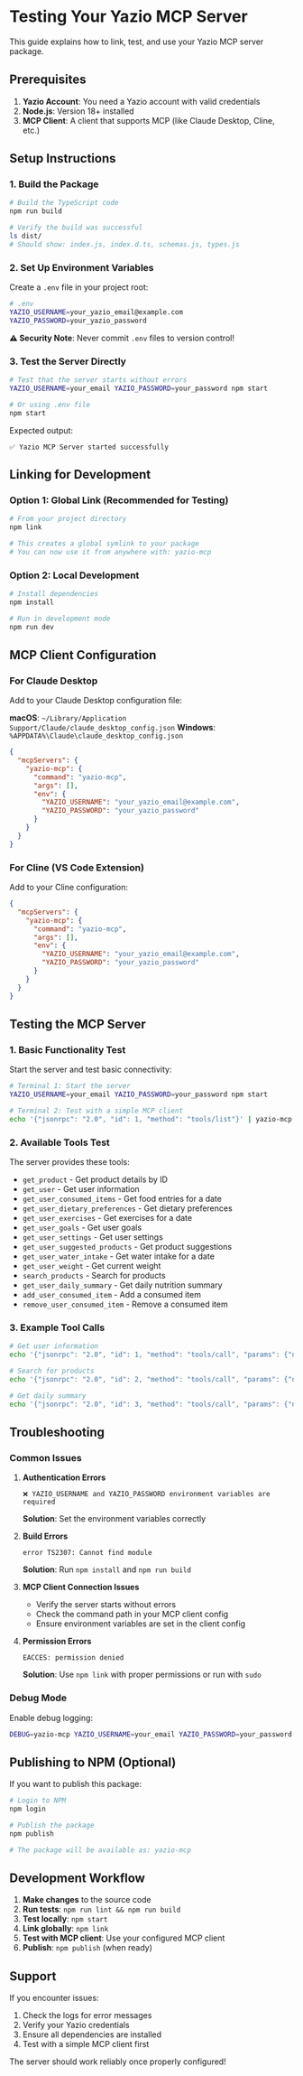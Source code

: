 # Testing Your Yazio MCP Server

This guide explains how to link, test, and use your Yazio MCP server package.

## Prerequisites

1. **Yazio Account**: You need a Yazio account with valid credentials
2. **Node.js**: Version 18+ installed
3. **MCP Client**: A client that supports MCP (like Claude Desktop, Cline, etc.)

## Setup Instructions

### 1. Build the Package

```bash
# Build the TypeScript code
npm run build

# Verify the build was successful
ls dist/
# Should show: index.js, index.d.ts, schemas.js, types.js
```

### 2. Set Up Environment Variables

Create a `.env` file in your project root:

```bash
# .env
YAZIO_USERNAME=your_yazio_email@example.com
YAZIO_PASSWORD=your_yazio_password
```

**⚠️ Security Note**: Never commit `.env` files to version control!

### 3. Test the Server Directly

```bash
# Test that the server starts without errors
YAZIO_USERNAME=your_email YAZIO_PASSWORD=your_password npm start

# Or using .env file
npm start
```

Expected output:
```
✅ Yazio MCP Server started successfully
```

## Linking for Development

### Option 1: Global Link (Recommended for Testing)

```bash
# From your project directory
npm link

# This creates a global symlink to your package
# You can now use it from anywhere with: yazio-mcp
```

### Option 2: Local Development

```bash
# Install dependencies
npm install

# Run in development mode
npm run dev
```

## MCP Client Configuration

### For Claude Desktop

Add to your Claude Desktop configuration file:

**macOS**: `~/Library/Application Support/Claude/claude_desktop_config.json`
**Windows**: `%APPDATA%\Claude\claude_desktop_config.json`

```json
{
  "mcpServers": {
    "yazio-mcp": {
      "command": "yazio-mcp",
      "args": [],
      "env": {
        "YAZIO_USERNAME": "your_yazio_email@example.com",
        "YAZIO_PASSWORD": "your_yazio_password"
      }
    }
  }
}
```

### For Cline (VS Code Extension)

Add to your Cline configuration:

```json
{
  "mcpServers": {
    "yazio-mcp": {
      "command": "yazio-mcp",
      "args": [],
      "env": {
        "YAZIO_USERNAME": "your_yazio_email@example.com",
        "YAZIO_PASSWORD": "your_yazio_password"
      }
    }
  }
}
```

## Testing the MCP Server

### 1. Basic Functionality Test

Start the server and test basic connectivity:

```bash
# Terminal 1: Start the server
YAZIO_USERNAME=your_email YAZIO_PASSWORD=your_password npm start

# Terminal 2: Test with a simple MCP client
echo '{"jsonrpc": "2.0", "id": 1, "method": "tools/list"}' | yazio-mcp
```

### 2. Available Tools Test

The server provides these tools:

- `get_product` - Get product details by ID
- `get_user` - Get user information
- `get_user_consumed_items` - Get food entries for a date
- `get_user_dietary_preferences` - Get dietary preferences
- `get_user_exercises` - Get exercises for a date
- `get_user_goals` - Get user goals
- `get_user_settings` - Get user settings
- `get_user_suggested_products` - Get product suggestions
- `get_user_water_intake` - Get water intake for a date
- `get_user_weight` - Get current weight
- `search_products` - Search for products
- `get_user_daily_summary` - Get daily nutrition summary
- `add_user_consumed_item` - Add a consumed item
- `remove_user_consumed_item` - Remove a consumed item

### 3. Example Tool Calls

```bash
# Get user information
echo '{"jsonrpc": "2.0", "id": 1, "method": "tools/call", "params": {"name": "get_user", "arguments": {}}}' | yazio-mcp

# Search for products
echo '{"jsonrpc": "2.0", "id": 2, "method": "tools/call", "params": {"name": "search_products", "arguments": {"query": "apple"}}}' | yazio-mcp

# Get daily summary
echo '{"jsonrpc": "2.0", "id": 3, "method": "tools/call", "params": {"name": "get_user_daily_summary", "arguments": {"date": "2024-01-15"}}}' | yazio-mcp
```

## Troubleshooting

### Common Issues

1. **Authentication Errors**
   ```
   ❌ YAZIO_USERNAME and YAZIO_PASSWORD environment variables are required
   ```
   **Solution**: Set the environment variables correctly

2. **Build Errors**
   ```
   error TS2307: Cannot find module
   ```
   **Solution**: Run `npm install` and `npm run build`

3. **MCP Client Connection Issues**
   - Verify the server starts without errors
   - Check the command path in your MCP client config
   - Ensure environment variables are set in the client config

4. **Permission Errors**
   ```
   EACCES: permission denied
   ```
   **Solution**: Use `npm link` with proper permissions or run with `sudo`

### Debug Mode

Enable debug logging:

```bash
DEBUG=yazio-mcp YAZIO_USERNAME=your_email YAZIO_PASSWORD=your_password npm start
```

## Publishing to NPM (Optional)

If you want to publish this package:

```bash
# Login to NPM
npm login

# Publish the package
npm publish

# The package will be available as: yazio-mcp
```

## Development Workflow

1. **Make changes** to the source code
2. **Run tests**: `npm run lint && npm run build`
3. **Test locally**: `npm start`
4. **Link globally**: `npm link`
5. **Test with MCP client**: Use your configured MCP client
6. **Publish**: `npm publish` (when ready)

## Support

If you encounter issues:

1. Check the logs for error messages
2. Verify your Yazio credentials
3. Ensure all dependencies are installed
4. Test with a simple MCP client first

The server should work reliably once properly configured!
